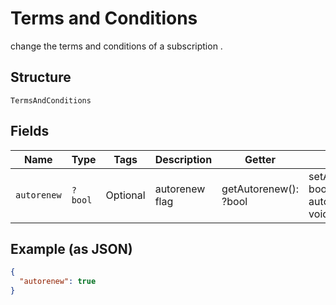 
# Terms and Conditions

change the terms and conditions of a subscription .

## Structure

`TermsAndConditions`

## Fields

| Name | Type | Tags | Description | Getter | Setter |
|  --- | --- | --- | --- | --- | --- |
| `autorenew` | `?bool` | Optional | autorenew flag | getAutorenew(): ?bool | setAutorenew(?bool autorenew): void |

## Example (as JSON)

```json
{
  "autorenew": true
}
```

